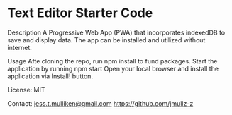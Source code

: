 # Text Editor Starter Code

Description
A Progressive Web App (PWA) that incorporates indexedDB to save and display data. The app can be installed and utilized without internet.

Usage
Afte cloning the repo, run npm install to fund packages. Start the application by running npm start
Open your local browser and install the application via Install! button.

License: MIT

Contact:
jess.t.mulliken@gmail.com
https://github.com/jmullz-z

